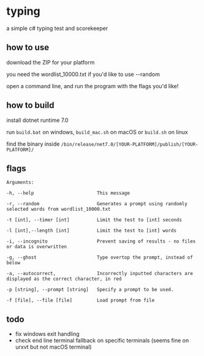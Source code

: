 # typing

a simple c# typing test and scorekeeper

## how to use

download the ZIP for your platform

you need the wordlist_10000.txt if you'd like to use --random

open a command line, and run the program with the flags you'd like!

## how to build

install dotnet runtime 7.0

run `build.bat` on windows, `build_mac.sh` on macOS or `build.sh` on linux

find the binary inside `/bin/release/net7.0/[YOUR-PLATFORM]/publish/[YOUR-PLATFORM]/`

## flags

```
Arguments:

-h, --help                       This message

-r, --random                     Generates a prompt using randomly selected words from wordlist_10000.txt

-t [int], --timer [int]          Limit the test to [int] seconds

-l [int],--length [int]          Limit the test to [int] words

-i, --incognito                  Prevent saving of results - no files or data is overwritten

-g, --ghost                      Type overtop the prompt, instead of below

-a, --autocorrect,               Incorrectly inputted characters are displayed as the correct character, in red

-p [string], --prompt [string]   Specify a prompt to be used.

-f [file], --file [file]         Load prompt from file
```

## todo

- fix windows exit handling
- check end line terminal fallback on specific terminals (seems fine on urxvt but not macOS terminal)